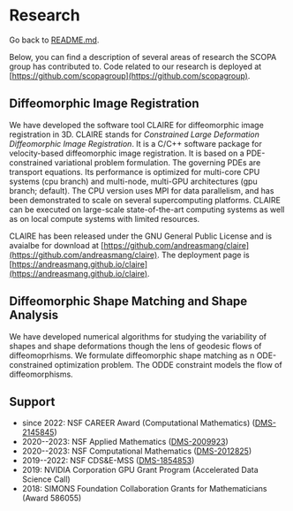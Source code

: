# Research

Go back to [README.md](../README.md).

Below, you can find a description of several areas of research the SCOPA group has contributed to. Code related to our research is deployed at [https://github.com/scopagroup](https://github.com/scopagroup).


## Diffeomorphic Image Registration

We have developed the software tool CLAIRE for diffeomorphic image registration in 3D. CLAIRE stands for <em>Constrained Large Deformation Diffeomorphic Image Registration</em>. It is a C/C++ software package for velocity-based diffeomorphic image registration. It is based on a PDE-constrained variational problem formulation. The governing PDEs are transport equations. Its performance is optimized for multi-core CPU systems (cpu branch) and multi-node, multi-GPU architectures (gpu branch; default). The CPU version uses MPI for data parallelism, and has been demonstrated to scale on several supercomputing platforms. CLAIRE can be executed on large-scale state-of-the-art computing systems as well as on local compute systems with limited resources.

CLAIRE has been released under the GNU General Public License and is avaialbe for download at [https://github.com/andreasmang/claire](https://github.com/andreasmang/claire). The deployment page is [https://andreasmang.github.io/claire](https://andreasmang.github.io/claire).


## Diffeomorphic Shape Matching and Shape Analysis

We have developed numerical algorithms for studying the variability of shapes and shape deformations though the lens of geodesic flows of diffeomoprhisms. We formulate diffeomorphic shape matching as n ODE-constrained optimization problem. The ODDE constraint models the flow of diffeomorphisms.




## Support
* since 2022: NSF CAREER Award (Computational Mathematics) ([DMS-2145845](https://www.nsf.gov/awardsearch/showAward?AWD_ID=2145845))
* 2020--2023: NSF Applied Mathematics ([DMS-2009923](https://www.nsf.gov/awardsearch/showAward?AWD_ID=2009923))
* 2020--2023: NSF Computational Mathematics ([DMS-2012825](https://www.nsf.gov/awardsearch/showAward?AWD_ID=2012825))
* 2019--2022: NSF CDS&E-MSS ([DMS-1854853](https://www.nsf.gov/awardsearch/showAward?AWD_ID=1854853))
* 2019: NVIDIA Corporation GPU Grant Program (Accelerated Data Science Call)
* 2018: SIMONS Foundation Collaboration Grants for Mathematicians (Award 586055)
